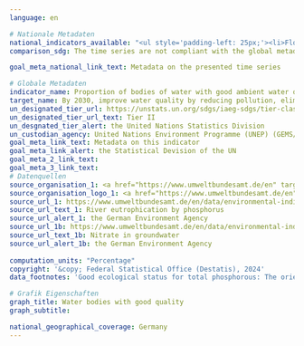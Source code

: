 ```yaml
---
language: en    

# Nationale Metadaten    
national_indicators_available: "<ul style='padding-left: 25px;'><li>Flowing water with good ecological status for total phosphorous</li> <li> Groundwater mesuring points below the threshold value for nitrate</li></ul>"    
comparison_sdg: The time series are not compliant with the global metadata, but provides additional information.    

goal_meta_national_link_text: Metadata on the presented time series    

# Globale Metadaten    
indicator_name: Proportion of bodies of water with good ambient water quality    
target_name: By 2030, improve water quality by reducing pollution, eliminating dumping and minimizing release of hazardous chemicals and materials, halving the proportion of untreated wastewater and substantially increasing recycling and safe reuse globally    
un_designated_tier_url: https://unstats.un.org/sdgs/iaeg-sdgs/tier-classification/    
un_designated_tier_url_text: Tier II    
un_desgnated_tier_alert: the United Nations Statistics Division    
un_custodian_agency: United Nations Environment Programme (UNEP) (GEMS/Water)    
goal_meta_link_text: Metadata on this indicator    
goal_meta_link_alert: the Statistical Devision of the UN    
goal_meta_2_link_text:     
goal_meta_3_link_text:         
# Datenquellen
source_organisation_1: <a href="https://www.umweltbundesamt.de/en" target="_blank" onclick="return confirm_alert('the German Environment Agency','En');"> German Environment Agency </a>
source_organisation_logo_1: <a href="https://www.umweltbundesamt.de/en" target="_blank" onclick="return confirm_alert('the German Environment Agency','En');"><img src="https://sdg-indikatoren.de/public/OrgImgEn/uba.png" alt="Logo uba" style="height:60px; width:148px"/></a>
source_url_1: https://www.umweltbundesamt.de/en/data/environmental-indicators/indicator-river-eutrophication-phosphorus
source_url_text_1: River eutrophication by phosphorus
source_url_alert_1: the German Environment Agency
source_url_1b: https://www.umweltbundesamt.de/en/data/environmental-indicators/indicator-nitrate-in-groundwater
source_url_text_1b: Nitrate in groundwater
source_url_alert_1b: the German Environment Agency
    
computation_units: "Percentage"    
copyright: '&copy; Federal Statistical Office (Destatis), 2024'    
data_footnotes: 'Good ecological status for total phosphorous: The orientation value should correspond to the good ecological status of the water body type, which is published in Annex 7 of the amendment to the Ordinance on the Protection of Surface Waters (Oberflächengewässerverordnung). The majority of flowing waters have the target value 0.1 mg/l P. For organically influenced rivers, the target value is 0.15 mg/l P, for marsh waters 0.3 mg/l P, and for tidally influenced transitional waters 0.045 mg/l P.<br>• Threshold value for nitrate: 50 mg nitrate per litre of groundwater (Basis EEA monitoring network).<br>• EEA: European Environment Agency<br>• Flowing water with good ecological status for total phosphorous: 2010 to 2020 revised data.'    

# Grafik Eigenschaften    
graph_title: Water bodies with good quality
graph_subtitle:     

national_geographical_coverage: Germany    
---
```


<span></span>